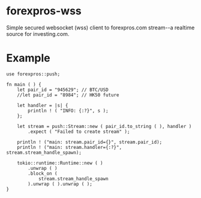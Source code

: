 # forexpros-wss
Simple secured websocket (wss) client to forexpros.com stream--a realtime source for investing.com.

# Example

```
use forexpros::push;

fn main ( ) {
	let pair_id = "945629";	// BTC/USD
	//let pair_id = "8984";	// HK50 future
	
	let handler = |s| {
		println ! ( "INFO: {:?}", s );
	};

	let stream = push::Stream::new ( pair_id.to_string ( ), handler )
		.expect ( "Failed to create stream" );
	
	println ! ("main: stream.pair_id={}", stream.pair_id);
	println ! ("main: stream.handler={:?}", stream.stream_handle_spawn);
	
	tokio::runtime::Runtime::new ( )
		.unwrap ( )
		.block_on (
			stream.stream_handle_spawn
		).unwrap ( ).unwrap ( );
}
```
